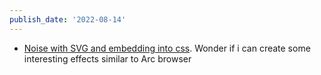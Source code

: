```yaml
---
publish_date: '2022-08-14'
---
```

- [Noise with SVG and embedding into css](https://stackoverflow.com/a/49108254/7207193). Wonder if i can create some interesting effects similar to Arc browser

